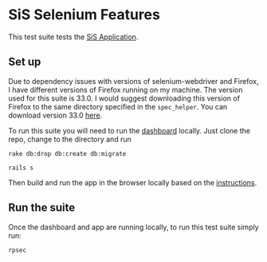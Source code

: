 # SiS Selenium Features

This test suite tests the
[SiS Application](https://github.com/cbitstech/sis_app).

## Set up

Due to dependency issues with versions of selenium-webdriver and Firefox, I
have different versions of Firefox running on my machine. The version used for
this suite is 33.0. I would suggest downloading this version of Firefox to the
same directory specified in the `spec_helper`. You can download version 33.0
[here](https://ftp.mozilla.org/pub/firefox/releases/33.0/mac/en-US/).

To run this suite you will need to run the
[dashboard](https://github.com/cbitstech/sis_dashboard) locally. Just clone the
repo, change to the directory and run

```
rake db:drop db:create db:migrate
```

```
rails s
```

Then build and run the app in the browser locally based on the
[instructions](https://github.com/cbitstech/sis_app/blob/master/README.md).

## Run the suite

Once the dashboard and app are running locally, to run this test suite simply
run:

```
rpsec
```
